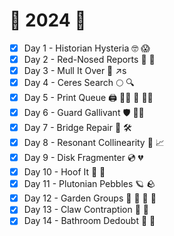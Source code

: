 # :christmas_tree: 2024 :christmas_tree:

- [x] Day 1 - Historian Hysteria :nerd_face: :scream:
- [x] Day 2 - Red-Nosed Reports :small_red_triangle: :page_facing_up:
- [x] Day 3 - Mull It Over :wine_glass: :arrow_upper_right:s
- [x] Day 4 - Ceres Search :full_moon: :mag:
- [x] Day 5 - Print Queue :printer: :standing_woman: :standing_person: :standing_man:
- [x] Day 6 - Guard Gallivant :shield: :walking_woman:
- [x] Day 7 - Bridge Repair :bridge_at_night: :hammer_and_wrench:
- [x] Day 8 - Resonant Collinearity :muscle: :chart_with_upwards_trend:
- [x] Day 9 - Disk Fragmenter :cd: :broken_heart:
- [x] Day 10 - Hoof It :deer: :walking:
- [x] Day 11 - Plutonian Pebbles :ringed_planet: :rock:
- [x] Day 12 - Garden Groups :cherry_blossom: :sunflower: :hibiscus: :tulip:
- [x] Day 13 - Claw Contraption :eagle: :slot_machine:
- [x] Day 14 - Bathroom Dedoubt :toilet: :european_castle:
